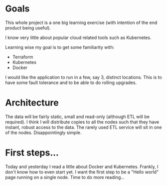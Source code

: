 # Goals

This whole project is a one big learning exercise (with intention of the end
product being useful).

I know very little about popular cloud related tools such as Kubernetes.

Learning wise my goal is to get some familiarity with:

- Terraform
- Kubernetes
- Docker

I would like the application to run in a few, say 3, distinct locations.
This is to have some fault tolerance and to be able to do rolling upgrades.

# Architecture

The data will be fairly static, small and read-only (although ETL
will be required). I think I will distribute copies to all
the nodes such that they have instant, robust access to the data.
The rarely used ETL service will sit in one of the nodes.
Disappointingly simple.

# First steps...

Today and yesterday I read a little about Docker and Kubernetes.
Frankly, I don't know how to even start yet.
I want the first step to be a "Hello world" page running on
a single node. Time to do more reading...
